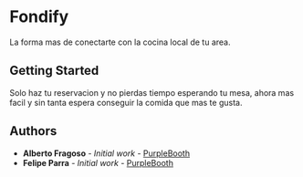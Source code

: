 # Fondify
La forma mas de conectarte con la cocina local de tu area.

## Getting Started
Solo haz tu reservacion y no pierdas tiempo esperando tu mesa, ahora mas facil y sin tanta espera conseguir la comida que mas te gusta.

## Authors
* **Alberto Fragoso** - *Initial work* - [PurpleBooth](https://github.com/albertofragoso)
* **Felipe Parra** - *Initial work* - [PurpleBooth](https://github.com/pipepico)

